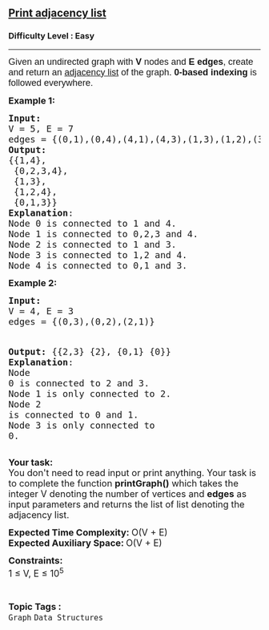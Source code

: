 <h2><a href="https://www.geeksforgeeks.org/problems/print-adjacency-list-1587115620/1?page=1&category=Graph&difficulty=Easy&status=unsolved&sortBy=submissions">Print adjacency list</a></h2><h3>Difficulty Level : Easy</h3><hr><div class="problems_problem_content__Xm_eO"><p><span style="font-family: arial, helvetica, sans-serif;"><span style="font-size: 18px;">Given an&nbsp;</span></span><span style="font-family: arial, helvetica, sans-serif; font-size: 18px;">undirected graph with&nbsp;</span><strong style="font-family: arial, helvetica, sans-serif; font-size: 18px;">V&nbsp;</strong><span style="font-family: arial, helvetica, sans-serif; font-size: 18px;">nodes and </span><span style="font-family: arial, helvetica, sans-serif;"><span style="font-size: 18px;"><strong>E</strong> <strong>edges</strong>, create and return an <a href="https://www.geeksforgeeks.org/adjacency-list-meaning-definition-in-dsa/" target="_blank" rel="noopener">adjacency list</a> of the graph</span></span><span style="font-size: 18px; font-family: arial, helvetica, sans-serif;">. <strong>0-based indexing</strong> is followed everywhere.</span></p>
<p><span style="font-size: 18px;"><strong>Example 1:</strong></span></p>
<pre><span style="font-size: 18px;"><strong>Input:<br></strong>V = 5, E = 7<br>edges = {(0,1),(0,4),(4,1),(4,3),(1,3),(1,2),(3,2)}
<img src="https://media.geeksforgeeks.org/img-practice/PROD/addEditProblem/701247/Web/Other/5c5cf82d-6510-48e7-834e-311f933ce758_1685086928.png" alt="">
<strong>Output:</strong> 
{{1,4}, 
 {0,2,3,4}, 
 {1,3},
 {1,2,4},
 {0,1,3}}
<strong>Explanation</strong>:
Node 0 is connected to 1 and 4.<br></span><span style="font-size: 18px;">Node 1 is connected to 0,2,3 and 4.<br></span><span style="font-size: 18px;">Node 2 is connected to 1 and 3.<br>Node 3 is connected to 1,2 and 4.<br>Node 4 is connected to 0,1 and 3.</span>
</pre>
<p><span style="font-size: 18px;"><strong>Example 2:</strong></span></p>
<pre><span style="font-size: 18px;"><strong>Input:<br></strong>V = 4, E = 3<br>edges = {(0,3),(0,2),(2,1)}
<img src="https://media.geeksforgeeks.org/img-practice/PROD/addEditProblem/701247/Web/Other/e8e7865d-f04d-4d93-bf1f-c6b6baee639a_1685086929.png" alt="">

<strong>Output:</strong> 
{{2,3} 
 {2}, 
 {0,1} 
 {0}}
<strong>Explanation</strong>:<br></span><span style="font-size: 18px;">Node 0 is connected to 2 and 3.<br>Node 1 is only connected to 2.<br>Node 2 is connected to 0 and 1.<br>Node 3 is only connected to 0.<br></span></pre>
<p><span style="font-size: 18px;"><strong>Your task:</strong><br>You don't need to read input or print anything. Your task is to complete the function <strong>printGraph()</strong> which takes the integer V denoting the number of vertices and <strong>edges</strong> as input parameters and returns the list of list denoting the adjacency list.</span></p>
<p><span style="font-size: 18px;"><strong>Expected Time Complexity: </strong>O(V + E)<br><strong>Expected Auxiliary Space:&nbsp;</strong>O(V + E)</span></p>
<p><span style="font-size: 18px;"><strong>Constraints:</strong><br>1 ≤ V, E ≤ 10<sup>5</sup></span></p></div><br><p><span style=font-size:18px><strong>Topic Tags : </strong><br><code>Graph</code>&nbsp;<code>Data Structures</code>&nbsp;
